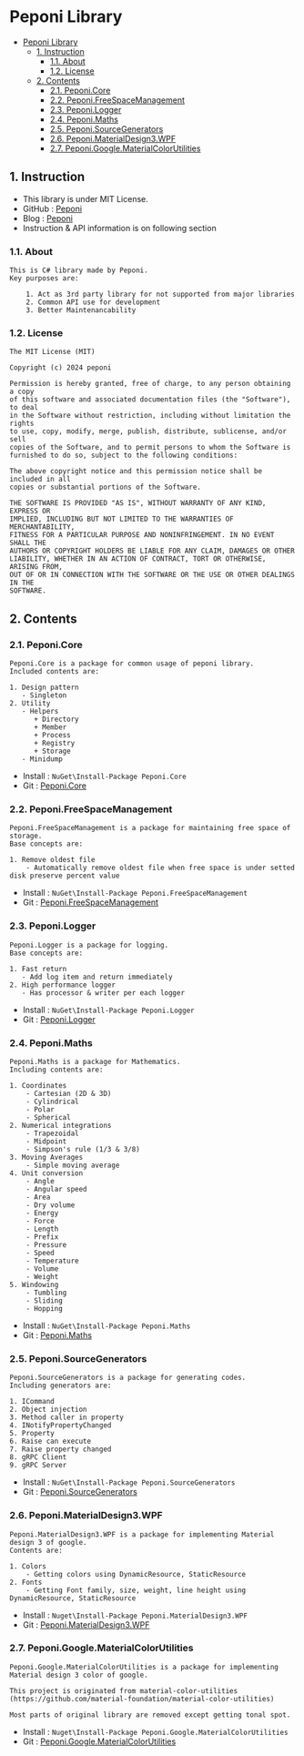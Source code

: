 # Peponi Library


- [Peponi Library](#peponi-library)
  - [1. Instruction](#1-instruction)
    - [1.1. About](#11-about)
    - [1.2. License](#12-license)
  - [2. Contents](#2-contents)
    - [2.1. Peponi.Core](#21-peponicore)
    - [2.2. Peponi.FreeSpaceManagement](#22-peponifreespacemanagement)
    - [2.3. Peponi.Logger](#23-peponilogger)
    - [2.4. Peponi.Maths](#24-peponimaths)
    - [2.5. Peponi.SourceGenerators](#25-peponisourcegenerators)
    - [2.6. Peponi.MaterialDesign3.WPF](#26-peponimaterialdesign3wpf)
    - [2.7. Peponi.Google.MaterialColorUtilities](#27-peponigooglematerialcolorutilities)


## 1. Instruction


- This library is under MIT License.
- GitHub : [Peponi](https://github.com/peponi-paradise/Peponi)
- Blog : [Peponi](https://peponi-paradise.tistory.com)
- Instruction & API information is on following section


### 1.1. About


```text
This is C# library made by Peponi.
Key purposes are:

    1. Act as 3rd party library for not supported from major libraries
    2. Common API use for development
    3. Better Maintenancability
```


### 1.2. License


```text
The MIT License (MIT)

Copyright (c) 2024 peponi

Permission is hereby granted, free of charge, to any person obtaining a copy
of this software and associated documentation files (the "Software"), to deal
in the Software without restriction, including without limitation the rights
to use, copy, modify, merge, publish, distribute, sublicense, and/or sell
copies of the Software, and to permit persons to whom the Software is
furnished to do so, subject to the following conditions:

The above copyright notice and this permission notice shall be included in all
copies or substantial portions of the Software.

THE SOFTWARE IS PROVIDED "AS IS", WITHOUT WARRANTY OF ANY KIND, EXPRESS OR
IMPLIED, INCLUDING BUT NOT LIMITED TO THE WARRANTIES OF MERCHANTABILITY,
FITNESS FOR A PARTICULAR PURPOSE AND NONINFRINGEMENT. IN NO EVENT SHALL THE
AUTHORS OR COPYRIGHT HOLDERS BE LIABLE FOR ANY CLAIM, DAMAGES OR OTHER
LIABILITY, WHETHER IN AN ACTION OF CONTRACT, TORT OR OTHERWISE, ARISING FROM,
OUT OF OR IN CONNECTION WITH THE SOFTWARE OR THE USE OR OTHER DEALINGS IN THE
SOFTWARE.
```


## 2. Contents


### 2.1. Peponi.Core


```text
Peponi.Core is a package for common usage of peponi library.
Included contents are:

1. Design pattern
   - Singleton
2. Utility
   - Helpers
      + Directory
      + Member
      + Process
      + Registry
      + Storage  
   - Minidump
```

- Install : `NuGet\Install-Package Peponi.Core`
- Git : [Peponi.Core](https://github.com/peponi-paradise/Peponi/tree/Release/Peponi.Core)


### 2.2. Peponi.FreeSpaceManagement


```text
Peponi.FreeSpaceManagement is a package for maintaining free space of storage.
Base concepts are:

1. Remove oldest file
    - Automatically remove oldest file when free space is under setted disk preserve percent value
```

- Install : `NuGet\Install-Package Peponi.FreeSpaceManagement`
- Git : [Peponi.FreeSpaceManagement](https://github.com/peponi-paradise/Peponi/tree/Release/Peponi.FreeSpaceManagement)


### 2.3. Peponi.Logger


```text
Peponi.Logger is a package for logging.
Base concepts are:

1. Fast return
   - Add log item and return immediately
2. High performance logger
   - Has processor & writer per each logger
```

- Install : `NuGet\Install-Package Peponi.Logger`
- Git : [Peponi.Logger](https://github.com/peponi-paradise/Peponi/tree/Release/Peponi.Logger)


### 2.4. Peponi.Maths


```text
Peponi.Maths is a package for Mathematics.
Including contents are:

1. Coordinates
    - Cartesian (2D & 3D)
    - Cylindrical
    - Polar
    - Spherical
2. Numerical integrations
    - Trapezoidal
    - Midpoint
    - Simpson's rule (1/3 & 3/8)
3. Moving Averages
    - Simple moving average
4. Unit conversion
    - Angle
    - Angular speed
    - Area
    - Dry volume
    - Energy
    - Force
    - Length
    - Prefix
    - Pressure
    - Speed
    - Temperature
    - Volume
    - Weight
5. Windowing
    - Tumbling
    - Sliding
    - Hopping
```

- Install : `NuGet\Install-Package Peponi.Maths`
- Git : [Peponi.Maths](https://github.com/peponi-paradise/Peponi/tree/Release/Peponi.Maths)


### 2.5. Peponi.SourceGenerators


```text
Peponi.SourceGenerators is a package for generating codes.
Including generators are:

1. ICommand
2. Object injection
3. Method caller in property
4. INotifyPropertyChanged
5. Property
6. Raise can execute
7. Raise property changed
8. gRPC Client
9. gRPC Server
```

- Install : `NuGet\Install-Package Peponi.SourceGenerators`
- Git : [Peponi.SourceGenerators](https://github.com/peponi-paradise/Peponi/tree/Release/Peponi.SourceGenerators)


### 2.6. Peponi.MaterialDesign3.WPF


```text
Peponi.MaterialDesign3.WPF is a package for implementing Material design 3 of google.
Contents are:

1. Colors
	- Getting colors using DynamicResource, StaticResource
2. Fonts
	- Getting Font family, size, weight, line height using DynamicResource, StaticResource
```

- Install : `Nuget\Install-Package Peponi.MaterialDesign3.WPF`
- Git : [Peponi.MaterialDesign3.WPF](https://github.com/peponi-paradise/Peponi/tree/Release/Peponi.MaterialDesign3/Peponi.MaterialDesign3.WPF)


### 2.7. Peponi.Google.MaterialColorUtilities


```text
Peponi.Google.MaterialColorUtilities is a package for implementing Material design 3 color of google.

This project is originated from material-color-utilities (https://github.com/material-foundation/material-color-utilities)

Most parts of original library are removed except getting tonal spot.
```

- Install : `Nuget\Install-Package Peponi.Google.MaterialColorUtilities`
- Git : [Peponi.Google.MaterialColorUtilities](https://github.com/peponi-paradise/Peponi/tree/Release/Peponi.MaterialDesign3/Peponi.Google.MaterialColorUtilities)